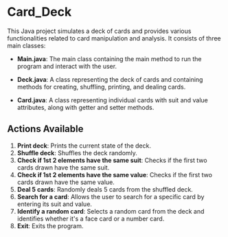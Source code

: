 # Card_Deck

This Java project simulates a deck of cards and provides various functionalities related to card manipulation and analysis. It consists of three main classes:

* **Main.java**: The main class containing the main method to run the program and interact with the user.

* **Deck.java**: A class representing the deck of cards and containing methods for creating, shuffling, printing, and dealing cards.

* **Card.java**: A class representing individual cards with suit and value attributes, along with getter and setter methods.

## Actions Available

1. **Print deck**: Prints the current state of the deck.
2. **Shuffle deck**: Shuffles the deck randomly.
3. **Check if 1st 2 elements have the same suit**: Checks if the first two cards drawn have the same suit.
4. **Check if 1st 2 elements have the same value**: Checks if the first two cards drawn have the same value.
5. **Deal 5 cards**: Randomly deals 5 cards from the shuffled deck.
6. **Search for a card**: Allows the user to search for a specific card by entering its suit and value.
7. **Identify a random card**: Selects a random card from the deck and identifies whether it's a face card or a number card.
8. **Exit**: Exits the program.
